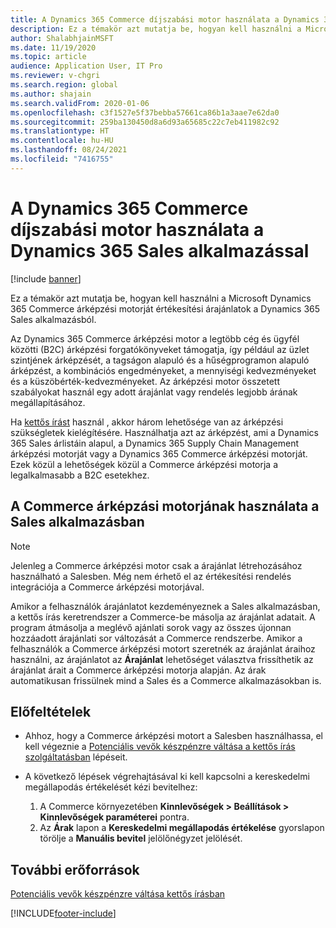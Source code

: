 ```yaml
---
title: A Dynamics 365 Commerce díjszabási motor használata a Dynamics 365 Sales alkalmazással
description: Ez a témakör azt mutatja be, hogyan kell használni a Microsoft Dynamics 365 Commerce árképzési motorját értékesítési árajánlatok a Dynamics 365 Sales alkalmazásból.
author: ShalabhjainMSFT
ms.date: 11/19/2020
ms.topic: article
audience: Application User, IT Pro
ms.reviewer: v-chgri
ms.search.region: global
ms.author: shajain
ms.search.validFrom: 2020-01-06
ms.openlocfilehash: c3f1527e5f37bebba57661ca86b1a3aae7e62da0
ms.sourcegitcommit: 259ba130450d8a6d93a65685c22c7eb411982c92
ms.translationtype: HT
ms.contentlocale: hu-HU
ms.lasthandoff: 08/24/2021
ms.locfileid: "7416755"
---
```

# <a name="use-the-dynamics-365-commerce-pricing-engine-with-dynamics-365-sales"></a>A Dynamics 365 Commerce díjszabási motor használata a Dynamics 365 Sales alkalmazással

[!include [banner](../../includes/banner.md)]

Ez a témakör azt mutatja be, hogyan kell használni a Microsoft Dynamics 365 Commerce árképzési motorját értékesítési árajánlatok a Dynamics 365 Sales alkalmazásból.

Az Dynamics 365 Commerce árképzési motor a legtöbb cég és ügyfél közötti (B2C) árképzési forgatókönyveket támogatja, így például az üzlet szintjének árképzését, a tagságon alapuló és a hűségprogramon alapuló árképzést, a kombinációs engedményeket, a mennyiségi kedvezményeket és a küszöbérték-kedvezményeket. Az árképzési motor összetett szabályokat használ egy adott árajánlat vagy rendelés legjobb árának megállapításához.

Ha [kettős írást](./dual-write-overview.md) használ , akkor három lehetősége van az árképzési szükségletek kielégítésére. Használhatja azt az árképzést, ami a Dynamics 365 Sales árlistáin alapul, a Dynamics 365 Supply Chain Management árképzési motorját vagy a Dynamics 365 Commerce árképzési motorját. Ezek közül a lehetőségek közül a Commerce árképzési motorja a legalkalmasabb a B2C esetekhez.

## <a name="use-the-commerce-pricing-engine-in-sales"></a>A Commerce árképzási motorjának használata a Sales alkalmazásban

> [!NOTE]
> Jelenleg a Commerce árképzési motor csak a árajánlat létrehozásához használható a Salesben. Még nem érhető el az értékesítési rendelés integrációja a Commerce árképzési motorjával.

Amikor a felhasználók árajánlatot kezdeményeznek a Sales alkalmazásban, a kettős írás keretrendszer a Commerce-be másolja az árajánlat adatait. A program átmásolja a meglévő ajánlati sorok vagy az összes újonnan hozzáadott árajánlati sor változását a Commerce rendszerbe. Amikor a felhasználók a Commerce árképzési motort szeretnék az árajánlat áraihoz használni, az árajánlatot az **Árajánlat** lehetőséget választva frissíthetik az árajánlat árait a Commerce árképzési motorja alapján. Az árak automatikusan frissülnek mind a Sales és a Commerce alkalmazásokban is.

## <a name="prerequisites"></a>Előfeltételek

- Ahhoz, hogy a Commerce árképzési motort a Salesben használhassa, el kell végeznie a [Potenciális vevők készpénzre váltása a kettős írás szolgáltatásban](./dual-write-prospect-to-cash.md) lépéseit.
- A következő lépések végrehajtásával ki kell kapcsolni a kereskedelmi megállapodás értékelését kézi bevitelhez:

    1. A Commerce környezetében **Kinnlevőségek \> Beállítások \> Kinnlevőségek paraméterei** pontra.
    1. Az **Árak** lapon a **Kereskedelmi megállapodás értékelése** gyorslapon törölje a **Manuális bevitel** jelölőnégyzet jelölését.

## <a name="additional-resources"></a>További erőforrások

[Potenciális vevők készpénzre váltása kettős írásban](./dual-write-prospect-to-cash.md)


[!INCLUDE[footer-include](../../../../includes/footer-banner.md)]